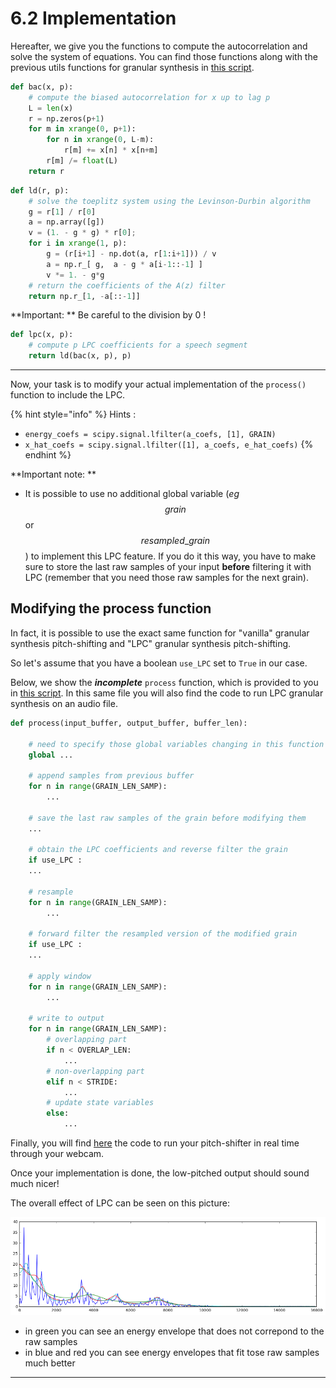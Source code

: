 # 6.2 Implementation

Hereafter, we give you the functions to compute the autocorrelation and solve the system of equations.
You can find those functions along with the previous utils functions for granular synthesis in [this script](https://github.com/LCAV/dsp-labs/blob/master/scripts/lpc/utils.py).

```python
def bac(x, p):
    # compute the biased autocorrelation for x up to lag p
    L = len(x)
    r = np.zeros(p+1)
    for m in xrange(0, p+1):
        for n in xrange(0, L-m):
            r[m] += x[n] * x[n+m]
        r[m] /= float(L)
    return r
```

```python
def ld(r, p):
    # solve the toeplitz system using the Levinson-Durbin algorithm
    g = r[1] / r[0]
    a = np.array([g])
    v = (1. - g * g) * r[0];
    for i in xrange(1, p):
        g = (r[i+1] - np.dot(a, r[1:i+1])) / v
        a = np.r_[ g,  a - g * a[i-1::-1] ]
        v *= 1. - g*g
    # return the coefficients of the A(z) filter
    return np.r_[1, -a[::-1]]
```

**Important: ** Be careful to the division by 0 !

```python
def lpc(x, p):
    # compute p LPC coefficients for a speech segment
    return ld(bac(x, p), p)
```
---
Now, your task is to modify your actual implementation of the `process()` function to include the LPC.


{% hint style="info" %}
Hints :
- `energy_coefs = scipy.signal.lfilter(a_coefs, [1], GRAIN)`
- `x_hat_coefs = scipy.signal.lfilter([1], a_coefs, e_hat_coefs)`
{% endhint %}

**Important note: **
- It is possible to use no additional global variable (*eg* $$grain$$ or $$resampled\_grain$$) to implement this LPC feature. If you do it this way, you have to make sure to store the last raw samples of your input **before** filtering it with LPC
(remember that you need those raw samples for the next grain).

## Modifying the process function

In fact, it is possible to use the exact same function for "vanilla" granular synthesis pitch-shifting and "LPC" granular
synthesis pitch-shifting.

So let's assume that you have a boolean `use_LPC` set to `True` in our case.

Below, we show the ***incomplete*** `process` function, which is provided to you in [this script](https://github.com/LCAV/dsp-labs/blob/master/scripts/lpc/granular_synthesis_LPC_incomplete.py). In this same file you will also find the code to run LPC granular synthesis on an audio file.


```python
def process(input_buffer, output_buffer, buffer_len):

    # need to specify those global variables changing in this function (state variables and intermediate values)
    global ...

    # append samples from previous buffer
    for n in range(GRAIN_LEN_SAMP):
        ...

    # save the last raw samples of the grain before modifying them
	...

    # obtain the LPC coefficients and reverse filter the grain
    if use_LPC :
	...

    # resample
    for n in range(GRAIN_LEN_SAMP):
        ...

    # forward filter the resampled version of the modified grain
    if use_LPC :
	...

    # apply window
    for n in range(GRAIN_LEN_SAMP):
        ...

    # write to output
    for n in range(GRAIN_LEN_SAMP):
        # overlapping part
        if n < OVERLAP_LEN:
            ...
        # non-overlapping part
        elif n < STRIDE:
            ...
        # update state variables
        else:
            ...

```

Finally, you will find [here](https://github.com/LCAV/dsp-labs/blob/master/scripts/lpc/granular_synthesis_LPC_sounddevice_incomplete.py) the code to run your pitch-shifter in real time through your webcam.

Once your implementation is done, the low-pitched output should sound much nicer!

The overall effect of LPC can be seen on this picture:

![](figs/energy_comparison.png)

- in green you can see an energy envelope that does not correpond to the raw samples
- in blue and red you can see energy envelopes that fit tose raw samples much better

---